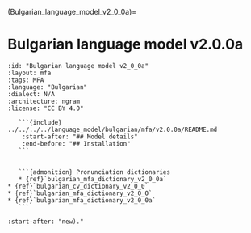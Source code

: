 
(Bulgarian_language_model_v2_0_0a)=
# Bulgarian language model v2.0.0a

``````{language_model} Bulgarian language model v2.0.0a
:id: "Bulgarian language model v2_0_0a"
:layout: mfa
:tags: MFA
:language: "Bulgarian"
:dialect: N/A
:architecture: ngram
:license: "CC BY 4.0"

   ```{include} ../../../../language_model/bulgarian/mfa/v2.0.0a/README.md
    :start-after: "## Model details"
    :end-before: "## Installation"
   ```


   ```{admonition} Pronunciation dictionaries
   * {ref}`bulgarian_mfa_dictionary_v2_0_0a`
* {ref}`bulgarian_cv_dictionary_v2_0_0`
* {ref}`bulgarian_mfa_dictionary_v2_0_0`
* {ref}`bulgarian_mfa_dictionary_v2_0_0a`
   ```

``````

```{include} ../../../../language_model/bulgarian/mfa/v2.0.0a/README.md
:start-after: "new)."
```

